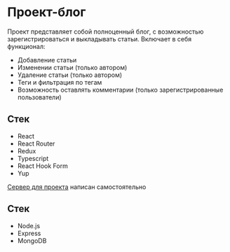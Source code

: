 # Проект-блог

Проект представляет собой полноценный блог, с возможностью зарегистрироваться и выкладывать статьи.
Включает в себя функционал:
* Добавление статьи
* Изменении статьи (только автором)
* Удаление статьи (только автором)
* Теги и фильтрация по тегам
* Возможность оставлять комментарии (только зарегистрированные пользователи)

## Стек
* React
* React Router
* Redux
* Typescript
* React Hook Form
* Yup

[Сервер для проекта](https://github.com/unnastasya/blog_project_backend) написан самостоятельно

## Стек
* Node.js
* Express
* MongoDB
